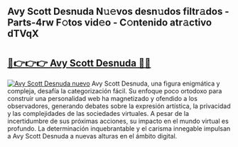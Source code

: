 ## Avy Scott Desnuda N𝚞𝚎vos desn𝚞dos filtr𝚊dos - Parts-4rw F𝚘tos vid𝚎o - C𝚘ntenido atr𝚊ctivo dTVqX

# <h2><a href="http://mbcr5ay.tromn.icu/?c=Avy+Scott+Desnuda">🔗👉👉👉 Avy Scott Desnuda 🔗🔗</a></h2>

[![Avy Scott Desnuda nuevo](https://i.imgur.com/pEAQMta.gif)](http://mbcr5ay.tromn.icu/?c=Avy+Scott+Desnuda)
Avy Scott Desnuda, una figura enigmática y compleja, desafía la categorización fácil. Su enfoque poco ortodoxo para construir una personalidad web ha magnetizado y ofendido a los observadores, generando debates sobre la expresión artística, la privacidad y las complejidades de las sociedades virtuales. A pesar de la incertidumbre de sus próximas acciones, su impacto en el mundo virtual es profundo. La determinación inquebrantable y el carisma innegable impulsan a Avy Scott Desnuda a nuevas alturas en el ámbito digital.
